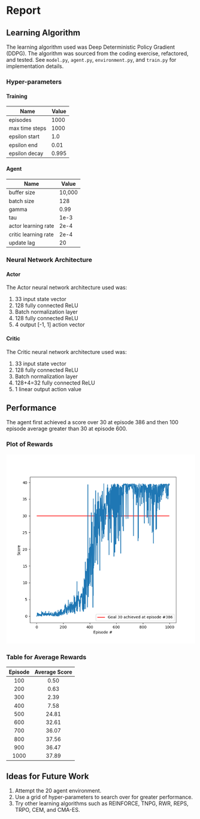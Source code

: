 # Report

## Learning Algorithm

The learning algorithm used was Deep Deterministic Policy Gradient (DDPG). The algorithm was sourced from the coding exercise, refactored, and tested. See `model.py`, `agent.py`, `environment.py`, and `train.py` for implementation details.

### Hyper-parameters

#### Training

| Name           | Value    | 
| ---            | ---      |
| episodes       | 1000     |
| max time steps | 1000     |
| epsilon start  | 1.0      |
| epsilon end    | 0.01     |
| epsilon decay  | 0.995    |

#### Agent

| Name                  | Value    | 
| ---                   | ---      |
| buffer size           | 10,000   | 
| batch size            | 128       | 
| gamma                 | 0.99     | 
| tau                   | 1e-3     | 
| actor learning rate   | 2e-4     | 
| critic learning rate  | 2e-4     | 
| update lag            | 20        | 

### Neural Network Architecture

#### Actor

The Actor neural network architecture used was:
1. 33 input state vector
2. 128 fully connected ReLU
3. Batch normalization layer
4. 128 fully connected ReLU
5. 4 output [-1, 1] action vector

#### Critic

The Critic neural network architecture used was:
1. 33 input state vector
2. 128 fully connected ReLU
2. Batch normalization layer
2. 128+4=32 fully connected ReLU
4. 1 linear output action value

## Performance

The agent first achieved a score over 30 at episode 386 and then 100 episode average greater than 30 at episode 600.

### Plot of Rewards

![](../img/continuouscontrol_performance.png)

### Table for Average Rewards

| Episode | Average Score |
| :---: | :---:    |
|100  | 0.50   |
|200  | 0.63   |
|300  | 2.39   |
|400  | 7.58   |
|500  | 24.81  |
|600  | 32.61  |
|700  | 36.07  |
|800  | 37.56  |
|900  | 36.47  |
|1000 | 37.89  |

## Ideas for Future Work

1. Attempt the 20 agent environment.
2. Use a grid of hyper-parameters to search over for greater performance.
3. Try other learning algorithms such as REINFORCE, TNPG, RWR, REPS, TRPO, CEM, and CMA-ES.